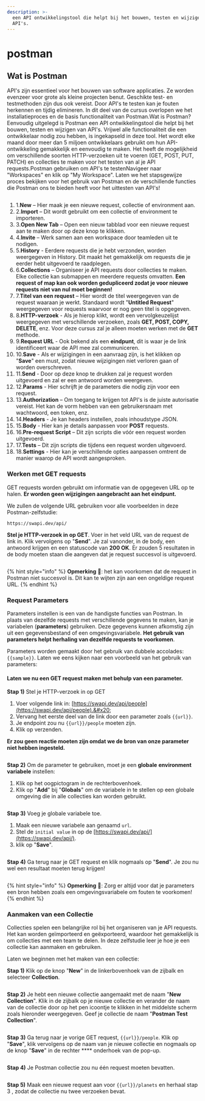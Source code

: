 ```yaml
---
description: >-
  een API ontwikkelingstool die helpt bij het bouwen, testen en wijzigen van
  API's.
---
```


# postman

## Wat is Postman <a href="#wat-is-postman" id="wat-is-postman"></a>

API's zijn essentieel voor het bouwen van software applicaties. Ze worden evenzeer voor grote als kleine projecten benut. Geschikte test- en testmethoden zijn dus ook vereist. Door API's te testen kan je fouten herkennen en tijdig elimineren. In dit deel van de cursus overlopen we het installatieproces en de basis functionaliteit van Postman.Wat is Postman? Eenvoudig uitgelegd is Postman een API ontwikkelingstool die helpt bij het bouwen, testen en wijzigen van API's. Vrijwel alle functionaliteit die een ontwikkelaar nodig zou hebben, is ingekapseld in deze tool. Het wordt elke maand door meer dan 5 miljoen ontwikkelaars gebruikt om hun API-ontwikkeling gemakkelijk en eenvoudig te maken. Het heeft de mogelijkheid om verschillende soorten HTTP-verzoeken uit te voeren (GET, POST, PUT, PATCH) en collecties te maken voor het testen van al je API requests.Postman gebruiken om API's te testenNavigeer naar "Workspaces" en klik op "My Workspace". Laten we het stapsgewijze proces bekijken voor het gebruik van Postman en de verschillende functies die Postman ons te bieden heeft voor het uittesten van API's!​​

<figure><img src="https://files.gitbook.com/v0/b/gitbook-x-prod.appspot.com/o/spaces%2F-LnWOlafbkx3lC-AgBu0%2Fuploads%2FcHiidFIPdNwvKomvMTHC%2Fimage.png?alt=media&#x26;token=d7c8b1a4-f5a3-44dd-872f-f73d0751312c" alt=""><figcaption></figcaption></figure>

1. 1.**New** – Hier maak je een nieuwe request, collectie of environment aan.
2. 2.**Import** – Dit wordt gebruikt om een ​​collectie of environment te importeren.
3. 3.**Open New Tab** – Open een nieuw tabblad voor een nieuwe request aan te maken door op deze knop te klikken.
4. 4.**Invite** – Werk samen aan een workspace door teamleden uit te nodigen.
5. 5.**History** - Eerdere requests die je hebt verzonden, worden weergegeven in History. Dit maakt het gemakkelijk om requests die je eerder hebt uitgevoerd te raadplegen.
6. 6.**Collections** – Organiseer je API requests door collecties te maken. Elke collectie kan submappen en meerdere requests omvatten. **Een request of map kan ook worden gedupliceerd zodat je voor nieuwe requests niet van nul moet beginnen!**
7. 7.**Titel van een request** – Hier wordt de titel weergegeven van de request waaraan je werkt. Standaard wordt "**Untitled Request**" weergegeven voor requests waarvoor er nog geen titel is opgegeven.
8. 8.**HTTP-verzoek** - Als je hierop klikt, wordt een vervolgkeuzelijst weergegeven met verschillende verzoeken, zoals **GET, POST, COPY, DELETE**, enz. Voor deze cursus zal je alleen moeten werken met de **GET** methode.
9. 9.**Request URL** - Ook bekend als een **eindpunt**, dit is waar je de link identificeert waar de API mee zal communiceren.
10. 10.**Save** - Als er wijzigingen in een aanvraag zijn, is het klikken op "**Save**" een must, zodat nieuwe wijzigingen niet verloren gaan of worden overschreven.
11. 11.**Send** - Door op deze knop te drukken zal je request worden uitgevoerd en zal er een antwoord worden weergeven.
12. 12.**Params** - Hier schrijft je de parameters die nodig zijn voor een request.
13. 13.**Authorization** – Om toegang te krijgen tot API's is de juiste autorisatie vereist. Het kan de vorm hebben van een gebruikersnaam met wachtwoord, een token, enz.
14. 14.**Headers** - Je kan headers instellen, zoals inhoudstype JSON.
15. 15.**Body** - Hier kan je details aanpassen voor **POST** requests.
16. 16.**Pre-request Script** – Dit zijn scripts die vóór een request worden uitgevoerd.
17. 17.**Tests** – Dit zijn scripts die tijdens een request worden uitgevoerd.
18. 18.**Settings** - Hier kan je verschillende opties aanpassen omtrent de manier waarop de API wordt aangesproken.

### Werken met GET requests&#x20;

GET requests worden gebruikt om informatie van de opgegeven URL op te halen. **Er worden geen wijzigingen aangebracht aan het eindpunt.**

We zullen de volgende URL gebruiken voor alle voorbeelden in deze Postman-zelfstudie:

```
https://swapi.dev/api/
```

**Stel je HTTP-verzoek in op GET**. Voer in het veld URL van de request de link in. Klik vervolgens op "**Send**". Je zal vanonder, in de body, een antwoord krijgen en een statuscode van **200 OK**. Er zouden 5 resultaten in de body moeten staan die aangeven dat je request succesvol is uitgevoerd.

<figure><img src="../../.gitbook/assets/image (4) (1) (1).png" alt=""><figcaption></figcaption></figure>

{% hint style="info" %}
**Opmerking** :eyes:: het kan voorkomen dat de request in Postman niet succesvol is. Dit kan te wijten zijn aan een ongeldige request URL.
{% endhint %}

### Request Parameters&#x20;

Parameters instellen is een van de handigste functies van Postman. In plaats van dezelfde requests met verschillende gegevens te maken, kan je variabelen (**parameters**) gebruiken. Deze gegevens kunnen afkomstig zijn uit een gegevensbestand of een omgevingsvariabele. **Het gebruik van parameters helpt herhaling van dezelfde requests te voorkomen**.

Parameters worden gemaakt door het gebruik van dubbele accolades: `{{sample}}`. Laten we eens kijken naar een voorbeeld van het gebruik van parameters:

#### Laten we nu een GET request maken met behulp van een parameter.

**Stap 1)** Stel je HTTP-verzoek in op GET&#x20;

1. Voer volgende link in: [https://swapi.dev/api/people](https://swapi.dev/api/people).&#x20;
2. Vervang het eerste deel van de link door een parameter zoals `{{url}}`.&#x20;
3. Je endpoint zou nu `{{url}}/people` moeten zijn.&#x20;
4. Klik op verzenden.&#x20;

**Er zou geen reactie moeten zijn omdat we de bron van onze parameter niet hebben ingesteld.**

<figure><img src="../../.gitbook/assets/image (9) (1) (1).png" alt=""><figcaption></figcaption></figure>

**Stap 2)** Om de parameter te gebruiken, moet je een **globale** **environment variabele** instellen:

1. Klik op het oogpictogram in de rechterbovenhoek.&#x20;
2. Klik op "**Add**" bij "**Globals**" om de variabele in te stellen op een globale omgeving die in alle collecties kan worden gebruikt.

<figure><img src="../../.gitbook/assets/image (16).png" alt=""><figcaption></figcaption></figure>

**Stap 3)** Voeg je globale variabele toe.

1. Maak een nieuwe variabele aan genaamd `url`.
2. Stel de `initial value` in op de [https://swapi.dev/api/](https://swapi.dev/api/).
3. klik op "**Save**".

<figure><img src="../../.gitbook/assets/image (2) (1) (1).png" alt=""><figcaption></figcaption></figure>

**Stap 4)** Ga terug naar je GET request en klik nogmaals op "**Send**". Je zou nu wel een resultaat moeten terug krijgen!

<figure><img src="../../.gitbook/assets/image (15) (1).png" alt=""><figcaption></figcaption></figure>

{% hint style="info" %}
**Opmerking** :eyes:: Zorg er altijd voor dat je parameters een bron hebben zoals een omgevingsvariabele om fouten te voorkomen!
{% endhint %}

### Aanmaken van een Collectie&#x20;

Collecties spelen een belangrijke rol bij het organiseren van je API requests. Het kan worden geïmporteerd en geëxporteerd, waardoor het gemakkelijk is om collecties met een team te delen. In deze zelfstudie leer je hoe je een collectie kan aanmaken en gebruiken.

Laten we beginnen met het maken van een collectie:

**Stap 1)** Klik op de knop "**New**" in de linkerbovenhoek van de zijbalk en selecteer **Collection**.

<figure><img src="../../.gitbook/assets/image (7) (1).png" alt=""><figcaption></figcaption></figure>

**Stap 2)** Je hebt een nieuwe collectie aangemaakt met de naam "**New Collection**". Klik in de zijbalk op je nieuwe collectie en verander de naam van de collectie door op het pen icoontje te klikken in het middelste scherm zoals hieronder weergegeven. Geef je collectie de naam "**Postman Test Collection**".

<figure><img src="../../.gitbook/assets/image (1) (1) (1).png" alt=""><figcaption></figcaption></figure>

**Stap 3)** Ga terug naar je vorige GET request, `{{url}}/people`. Klik op "**Save**", klik vervolgens op de naam van je nieuwe collectie en nogmaals op de knop "**Save**" in de rechter **** onderhoek van de pop-up.

<figure><img src="../../.gitbook/assets/image (10) (1) (1).png" alt=""><figcaption></figcaption></figure>

**Stap 4)** Je Postman collectie zou nu één request moeten bevatten.

<figure><img src="../../.gitbook/assets/image (9) (1) (2).png" alt=""><figcaption></figcaption></figure>

**Stap 5)** Maak een nieuwe request aan voor `{{url}}/planets` en herhaal stap 3 , zodat de collectie nu twee verzoeken bevat.

<figure><img src="../../.gitbook/assets/image (13) (1) (1).png" alt=""><figcaption></figcaption></figure>
